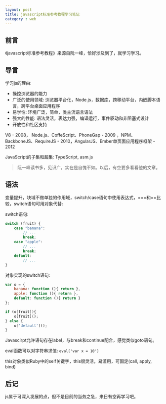 ```yaml
---
layout: post
title: javascript标准参考教程学习笔记
category : web
---
```


## 前言

《javascript标准参考教程》来源自阮一峰，恰好涉及到了，就学习学习。

## 导言

学习js的理由: 

* 操控浏览器的能力
* 广泛的使用领域: 浏览器平台化，Node.js，数据库，跨移动平台，内嵌脚本语言，跨平台桌面应用程序
* 易学性: 环境广泛，简单，类主流语言语法
* 强大的性能: 语法灵活，表达力强，编译运行，事件驱动和非阻塞式设计
* 开放性和社区支持

V8 - 2008， Node.js、CoffeScript、PhoneGap - 2009 ，NPM、BackboneJS、RequireJS - 2010，AngularJS、Ember单页面应用程序框架 - 2012

JavaScript的子集和超集: TypeScript, asm.js

> 阮一峰读书多，见识广，实在是自愧不如。以后，有空要多看看他的文章。

## 语法

变量提升，块域不做单独的作用域，switch/case语句中使用表达式，===和==比较，switch语句可用对象代替: 

switch语句: 

```javascript
switch (fruit) {
    case "banana":
        // ...
        break;
    case "apple":
        // ...
        break;
    default:
        // ...
}
```

对象实现的switch语句:

```javascript
var o = {
    banana: function (){ return },
    apple: function (){ return },
    default: function (){ return }
};

if (o[fruit]){
    o[fruit]();
} else {
    o['default']();
}
```

Javascirpt允许语句存在label，与break和continue配合，感觉类似goto语句。

eval函数可以对字符串求值: `eval('var x = 10')`

this对象类似Ruby中的self关键字，this很灵活，易滥用，可固定(call, apply, bind)

## 后记

js属于可深入发展的点，但不是目前的当务之急，来日有空再学习吧。

